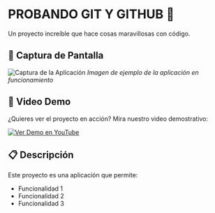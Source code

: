 # PROBANDO GIT Y GITHUB 🚀

Un proyecto increíble que hace cosas maravillosas con código.

## 📸 Captura de Pantalla

![Captura de la Aplicación](https://via.placeholder.com/800x400/0088cc/ffffff?text=Mi+Aplicación)
*Imagen de ejemplo de la aplicación en funcionamiento*

## 🎥 Video Demo

¿Quieres ver el proyecto en acción? Mira nuestro video demostrativo:

[![Ver Demo en YouTube](https://img.shields.io/badge/YouTube-Demo-red?style=for-the-badge&logo=youtube)](https://www.youtube.com/watch?v=TU_VIDEO_ID_AQUI)

## 📋 Descripción

Este proyecto es una aplicación que permite:
- Funcionalidad 1
- Funcionalidad 2  
- Funcionalidad 3
